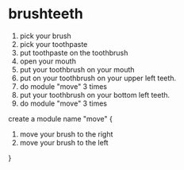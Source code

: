 # brushteeth

1. pick your brush
2. pick your toothpaste
3. put toothpaste on the toothbrush 
4. open your mouth
5. put your toothbrush on your mouth
6. put on your toothbrush on your upper left teeth.
7. do module "move" 3 times 
8. put your toothbrush on your bottom left teeth.
9. do module "move" 3 times

create a module name "move" {

  1. move your brush to the right
  2. move your brush to the left
  
 }
